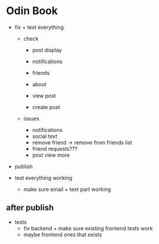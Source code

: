# Odin Book

- fix + test everything

  - check

    - post display

    - notifications

    - friends
    - about
    - view post
    - create post

  - issues
    - notifications
    - social text
    - remove friend -> remove from friends list
    - friend requests???
    - post view more

- publish

- test everything working
  - make sure email + text part working

## after publish

- tests
  - fix backend + make sure existing frontend tests work
  - maybe frontend ones that exists
